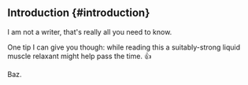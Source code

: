 ## Introduction {#introduction}

I am not a writer, that&#039;s really all you need to know.

One tip I can give you though: while reading this a suitably-strong liquid muscle relaxant might help pass the time. 👍

Baz.